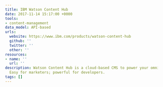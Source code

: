```yaml
---
title: IBM Watson Content Hub
date: 2017-11-14 15:17:00 +0000
tools:
- content-management
data_model: API-based
urls:
  website: https://www.ibm.com/products/watson-content-hub
  github: ''
  twitter: ''
  other: ''
resources:
- name: ''
  url: ''
description: Watson Content Hub is a cloud-based CMS to power your omnichannel experiences.
  Easy for marketers; powerful for developers.
tags: []
---
```

